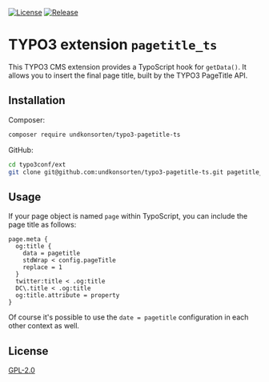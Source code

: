 [![License](https://img.shields.io/github/license/undkonsorten/typo3-pagetitle-ts.svg)](LICENSE)
[![Release](https://img.shields.io/github/release/undkonsorten/typo3-pagetitle-ts.svg)](https://github.com/undkonsorten/typo3-pagetitle-ts/releases/)

# TYPO3 extension `pagetitle_ts`

This TYPO3 CMS extension provides a TypoScript hook for `getData()`. It allows
you to insert the final page title, built by the TYPO3 PageTitle API.


## Installation

Composer:

```bash
composer require undkonsorten/typo3-pagetitle-ts
```

GitHub:

```bash
cd typo3conf/ext
git clone git@github.com:undkonsorten/typo3-pagetitle-ts.git pagetitle_ts
```


## Usage

If your page object is named `page` within TypoScript, you can include the page title as follows:

```typo3_typoscript
page.meta {
  og:title {
    data = pagetitle
    stdWrap < config.pageTitle
    replace = 1
  }
  twitter:title < .og:title
  DC\.title < .og:title
  og:title.attribute = property
}
```

Of course it's possible to use the `date = pagetitle` configuration in each other context as well.


## License

[GPL-2.0](LICENSE)
